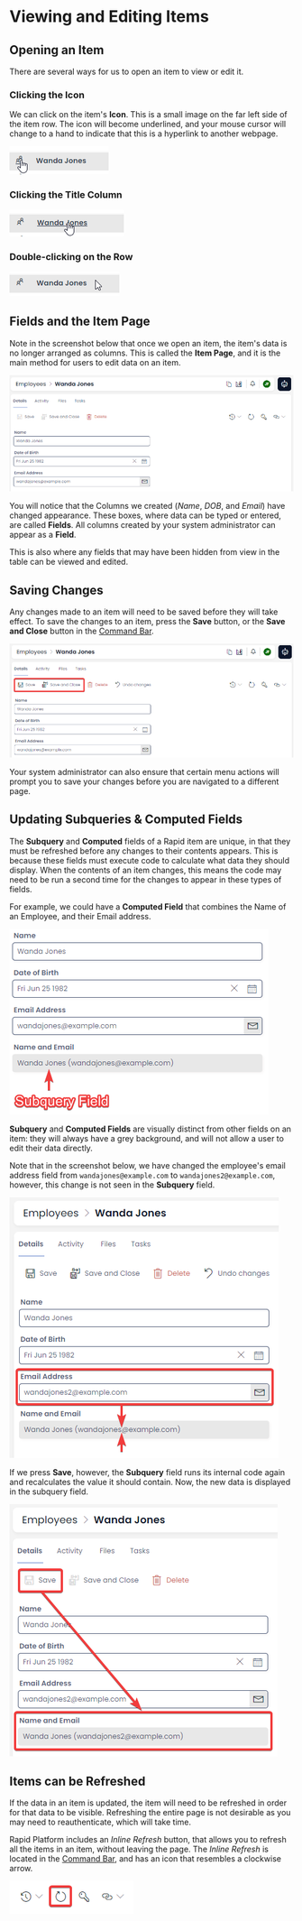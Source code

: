 # Viewing and Editing Items

## Opening an Item
There are several ways for us to open an item to view or edit it.

### Clicking the Icon

We can click on the item's **Icon**. This is a small image on the far left side of the item row. The icon will become underlined, and your mouse cursor will change to a hand to indicate that this is a hyperlink to another webpage.

![A screenshot that shows how the user can click on the icon of an item to open it.](<Items Example Click Icon.png>)

### Clicking the Title Column

![A screenshot that shows how the user can click on the title of an item to open it.](<Items Example Click Title.png>)

### Double-clicking on the Row

![A screenshot that shows how the user can click anywhere on the row of an item in order to open it.](<Items Example Click Row.png>)

## Fields and the Item Page

Note in the screenshot below that once we open an item, the item's data is no longer arranged as columns. This is called the **Item Page**, and it is the main method for users to edit data on an item. 

![A screenshot that shows the item row that was opened, now in the page view.](<Items Example Fields.png>)

You will notice that the Columns we created (*Name*, *DOB*, and *Email*) have changed appearance. These boxes, where data can be typed or entered, are called **Fields**. All columns created by your system administrator can appear as a **Field**.

This is also where any fields that may have been hidden from view in the table can be viewed and edited.

## Saving Changes
Any changes made to an item will need to be saved before they will take effect. To save the changes to an item, press the **Save** button, or the **Save and Close** button in the [Command Bar](</docs/Rapid/3-User Manual/glossary/glossary.md#command-bar>).

![A screenshot that shows the location of the "Save" and "Save and Close" buttons in the Command Bar. The buttons are annotated with a red box to show their location more clearly. The "Save" button has an icon of a Floppy Disk, and the "Save and Close" icon is stylised as a Floppy Disc, with an arrow pointing into a folder.](<Items Save.png>)

Your system administrator can also ensure that certain menu actions will prompt you to save your changes before you are navigated to a different page.

## Updating Subqueries & Computed Fields

The **Subquery** and **Computed** fields of a Rapid item are unique, in that they must be refreshed before any changes to their contents appears. This is because these fields must execute code to calculate what data they should display. When the contents of an item changes, this means the code may need to be run a second time for the changes to appear in these types of fields.

For example, we could have a **Computed Field** that combines the Name of an Employee, and their Email address.

![A screenshot demonstrating what a Computed or Subquery field looks like on an Item Page. The field has a grey background, and the screenshot is annotated with a red arrow and text that explains the field is a "Subquery Field".](<Items Subquery Example.png>)

**Subquery** and **Computed Fields** are visually distinct from other fields on an item: they will always have a grey background, and will not allow a user to edit their data directly.

Note that in the screenshot below, we have changed the employee's email address field from `wandajones@example.com` to `wandajones2@example.com`, however, this change is not seen in the **Subquery** field.

 ![A screenshot demonstrating that changing data in a field does not mean that data is then integrated into the calculations of subquery and computed fields. The email field remains as it was. The email field is highlighted in red for demonstration purposes.](<Items Subquery Change.png>)

 If we press **Save**, however, the **Subquery** field runs its internal code again and recalculates the value it should contain. Now, the new data is displayed in the subquery field.
 
 ![A screenshot demonstrating that by saving an item, the subquery and computed fields will be updated. The screenshot is annotated with a red box and arrow to highlight saving will change a value.](<Items Subquery Save.png>)

## Items can be Refreshed
If the data in an item is updated, the item will need to be refreshed in order for that data to be visible. Refreshing the entire page is not desirable as you may need to reauthenticate, which will take time.

Rapid Platform includes an *Inline Refresh* button, that allows you to refresh all the items in an item, without leaving the page. The *Inline Refresh* is located in the [Command Bar](</docs/Rapid/3-User Manual/glossary/glossary.md#command-bar>), and has an icon that resembles a clockwise arrow.

![A screenshot that shows what the inline refresh button looks like. The screenshot is annotated with a red box. The inline refresh button is a clockwise arrow.](<Items Inline Refresh.png>)